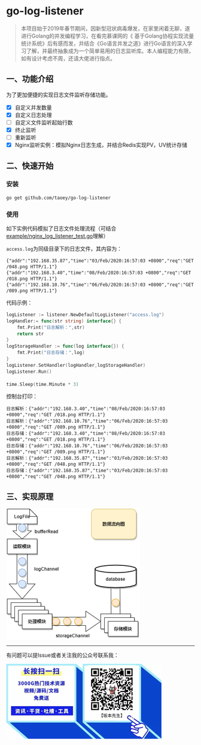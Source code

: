 # go-log-listener
> 本项目始于2019年春节期间，因新型冠状病毒爆发，在家里闲着无聊，遂进行Golang的并发编程学习，在看完慕课网的《 基于Golang协程实现流量统计系统》后有感而发，并结合《Go语言并发之道》进行Go语言的深入学习了解，并最终抽象成为一个简单易用的日志监听库。本人编程能力有限，如有设计考虑不周，还请大佬进行指点。

## 一、功能介绍

为了更加便捷的实现日志文件监听存储功能。

- [x] 自定义并发数量
- [x] 自定义日志处理
- [ ] 自定义文件监听起始行数
- [x] 终止监听
- [ ] 重新监听
- [x] Nginx监听实例：模拟Nginx日志生成，并结合Redis实现PV，UV统计存储

## 二、快速开始

### 安装

```bash
go get github.com/taoey/go-log-listener
```

### 使用

如下实例代码模拟了日志文件处理流程（可结合[example/nginx_log_listener_test.go](example/nginx_log_listener_test.go)理解）

`access.log`为同级目录下的日志文件，其内容为：

```
{"addr":"192.168.35.87","time":"03/Feb/2020:16:57:03 +0800","req":"GET /048.png HTTP/1.1"}
{"addr":"192.168.3.40","time":"08/Feb/2020:16:57:03 +0800","req":"GET /018.png HTTP/1.1"}
{"addr":"192.168.10.76","time":"06/Feb/2020:16:57:03 +0800","req":"GET /089.png HTTP/1.1"}
```

代码示例：

```go
logListener := listener.NewDefaultLogListener("access.log")
logHandler:= func(str string) interface{} {
	fmt.Print("日志解析：",str)
	return str
}
logStorageHandler := func(log interface{}) {
	fmt.Print("日志存储：",log)
}
logListener.SetHandler(logHandler,logStorageHandler)
logListener.Run()

time.Sleep(time.Minute * 3)
```

控制台打印：

```
日志解析：{"addr":"192.168.3.40","time":"08/Feb/2020:16:57:03 +0800","req":"GET /018.png HTTP/1.1"}
日志解析：{"addr":"192.168.10.76","time":"06/Feb/2020:16:57:03 +0800","req":"GET /089.png HTTP/1.1"}
日志存储：{"addr":"192.168.3.40","time":"08/Feb/2020:16:57:03 +0800","req":"GET /018.png HTTP/1.1"}
日志存储：{"addr":"192.168.10.76","time":"06/Feb/2020:16:57:03 +0800","req":"GET /089.png HTTP/1.1"}
日志解析：{"addr":"192.168.35.87","time":"03/Feb/2020:16:57:03 +0800","req":"GET /048.png HTTP/1.1"}
日志存储：{"addr":"192.168.35.87","time":"03/Feb/2020:16:57:03 +0800","req":"GET /048.png HTTP/1.1"}

```


## 三、实现原理

<img align=center src="README.assets/go-log-listener-data-flow.png" alt="go-log-listener-data-flow" style="zoom:100%;" />

---

有问题可以提Issue或者关注我的公众号联系我：

<img align=center src="README.assets/wx.jpg" alt="wx" style="zoom: 50%;" />